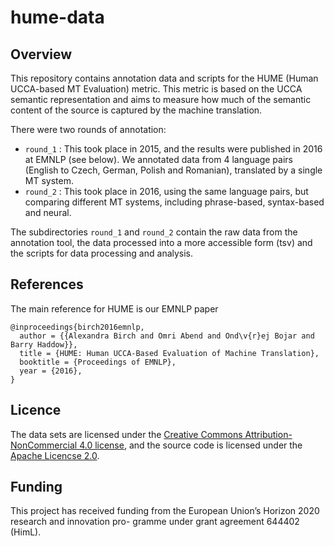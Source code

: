 # hume-data

## Overview

This repository contains annotation data and scripts for the HUME (Human 
UCCA-based MT Evaluation) metric. 
This metric is based on the UCCA semantic representation and aims to measure
how much of the semantic content of the source is captured by the machine translation.

There were two rounds of annotation:
* `round_1` : This took place in 2015, and the results were published in 2016 at EMNLP
(see below). We annotated data from 4 language pairs (English to Czech, German, Polish and Romanian),
translated by a single MT system.
* `round_2` : This took place in 2016, using the same language pairs, but comparing different MT
systems, including phrase-based, syntax-based and neural.

The subdirectories `round_1` and `round_2` contain the raw data from the annotation tool, 
the data processed into a more accessible form (tsv) and the scripts for data processing and
analysis.

## References

The main reference for HUME is our EMNLP paper

```
@inproceedings{birch2016emnlp,
  author = {{Alexandra Birch and Omri Abend and Ond\v{r}ej Bojar and Barry Haddow}},
  title = {HUME: Human UCCA-Based Evaluation of Machine Translation},
  booktitle = {Proceedings of EMNLP},
  year = {2016},
}
```

## Licence
The data sets are licensed under the [Creative Commons Attribution-NonCommercial 4.0 license](https://creativecommons.org/licenses/by-nc/4.0/),
and the source code is licensed under the [Apache Licencse 2.0](http://www.apache.org/licenses/LICENSE-2.0).

## Funding
This project has received funding from the European
Union’s Horizon 2020 research and innovation pro-
gramme under grant agreement 644402 (HimL).
